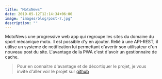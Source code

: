 ```yaml
---
title: "MotoNews"
date: 2019-05-12T12:14:34+06:00
image: "images/blog/post-7.jpg"
description: ""
---
```


MotoNews une progressive web app qui regroupe les sites du domaine du sport mécanique moto. Il est possible d'y en ajouter. Relié à une API-REST, il utilise un systeme de notification lui permettant d'avertir son utilisateur d'un nouveau post du site. L'avantage de la PWA c'est d'avoir un gestionnaire de cache.

> Pour en connaitre d'avantage et de décortiquer le projet, je vous invite d'aller voir le projet sur [github](https://github.com/MaximeLarrouturou/pwa_motonews)